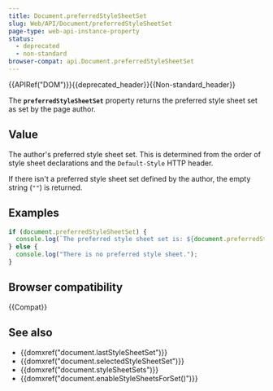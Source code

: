 ```yaml
---
title: Document.preferredStyleSheetSet
slug: Web/API/Document/preferredStyleSheetSet
page-type: web-api-instance-property
status:
  - deprecated
  - non-standard
browser-compat: api.Document.preferredStyleSheetSet
---
```


{{APIRef("DOM")}}{{deprecated_header}}{{Non-standard_header}}

The **`preferredStyleSheetSet`** property returns the preferred style sheet set as set by the page
author.

## Value

The author's preferred style sheet set. This is determined from the order of style sheet declarations and the
`Default-Style` HTTP header.

If there isn't a preferred style sheet set defined by the author, the empty string (`""`) is returned.

## Examples

```js
if (document.preferredStyleSheetSet) {
  console.log(`The preferred style sheet set is: ${document.preferredStyleSheetSet}`);
} else {
  console.log("There is no preferred style sheet.");
}
```

## Browser compatibility

{{Compat}}

## See also

- {{domxref("document.lastStyleSheetSet")}}
- {{domxref("document.selectedStyleSheetSet")}}
- {{domxref("document.styleSheetSets")}}
- {{domxref("document.enableStyleSheetsForSet()")}}
